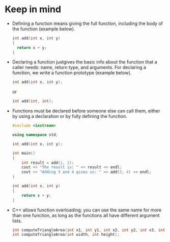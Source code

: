 # Keep in mind
- Defining a function means giving the full function, including the body of the function (example below).

    ```cpp
    int add(int x, int y)
    {
      return x + y;
    }
    ```
- Declaring a function justgives the basic info about the function that a caller needs: name, return type, and arguments. For declaring a function, we write a function prototype (example below).

    ```cpp
    int add(int x, int y);
    ```
    or
    ```cpp
    int add(int, int);
    ```
- Functions must be declared before someone else can call them, either by using a declaration or by fully defining the function.

    ```cpp
    #include <iostream>

    using namespace std;

    int add(int x, int y);

    int main()
    {
        int result = add(1, 2);
        cout << "The result is: " << result << endl;
        cout << "Adding 3 and 4 gives us: " << add(3, 4) << endl;
    }

    int add(int x, int y)
    {
        return x + y;
    }
    ```
- C++ allows function overloading; you can use the same name for more than one function, as long as the functions all have different argument lists.

    ```cpp
    int computeTriangleArea(int x1, int y1, int x2, int y2, int x3, int y3);
    int computeTriangleArea(int width, int height);
    ```